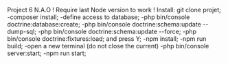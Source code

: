 Project 6 N.A.O
! Require last Node version to work !
    Install:
        git clone projet;
        -composer install;
        -define access to database;
        -php bin/console doctrine:database:create;
        -php bin/console doctrine:schema:update --dump-sql;
        -php bin/console doctrine:schema:update --force;
        -php bin/console doctrine:fixtures:load; and press Y;
        -npm install;
        -npm run build;
        -open a new terminal (do not close the current)
        -php bin/console server:start;
        -npm run start;
 